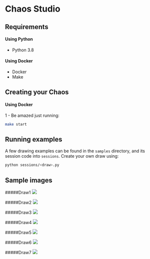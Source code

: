 Chaos Studio
=== 

## Requirements

#### Using Python

- Python 3.8

#### Using Docker

- Docker
- Make

## Creating your Chaos

#### Using Docker

1 - Be amazed just running:
``` sh
make start
```

## Running examples

A few drawing examples can be found in the `samples` directory, and its session code into `sessions`.
Create your own draw using:
``` sh
python sessions/<draw>.py
``` 

## Sample images

#####Draw1
![](samples/draw1.jpg)

#####Draw2
![](samples/draw2.jpg)

#####Draw3
![](samples/draw3.jpg)

#####Draw4
![](samples/draw4.jpg)

#####Draw5
![](samples/draw5.jpg)

#####Draw6
![](samples/draw6.jpg)

#####Draw7
![](samples/draw7.jpg)

